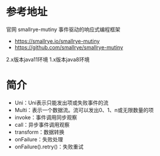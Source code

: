 # 参考地址
官网 smallrye-mutiny 事件驱动的响应式编程框架
- https://smallrye.io/smallrye-mutiny
- https://github.com/smallrye/smallrye-mutiny

2.x版本java11环境
1.x版本java8环境

# 简介
- Uni：Uni表示只能发出项或失败事件的流
- Multi：表示一个数据流。流可以发出0、1、n或无限数量的项
- invoke：事件调用同步观察
- call：异步事件调用观察
- transform：数据转换
- onFailure：失败处理
- onFailure().retry()：失败重试